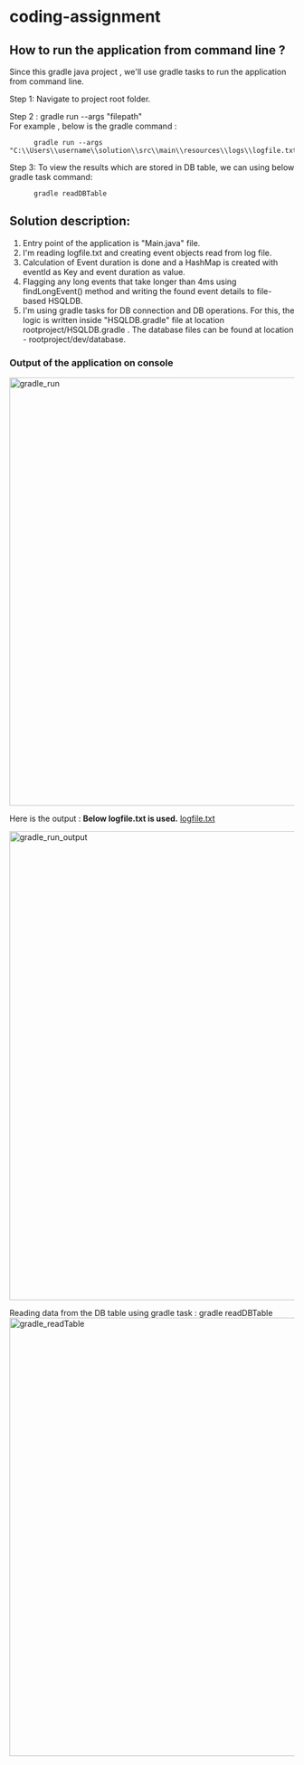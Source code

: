 # coding-assignment



## How to run the application from command line ?

Since this gradle java project , we'll use gradle tasks to run the application from command line.

Step 1:  Navigate to project root folder.

Step 2 :  gradle run --args "filepath"          
          For example , below is the gradle command :  
          
          gradle run --args "C:\\Users\\username\\solution\\src\\main\\resources\\logs\\logfile.txt"
         
Step 3:   To view the results which are stored in DB table, we can using below gradle task command:

          gradle readDBTable
 


## Solution description:

1. Entry point of the application is "Main.java" file.
2. I'm reading logfile.txt and creating event objects read from log file. 
3. Calculation of Event duration is done and a HashMap is created with eventId as Key and event duration as value. 
4. Flagging any long events that take longer than 4ms using findLongEvent() method and writing the found event details to file-based HSQLDB.
5. I'm using gradle tasks for DB connection and DB operations. For this, the logic is written inside "HSQLDB.gradle" file at location  rootproject/HSQLDB.gradle . The database files can be found at location -  rootproject/dev/database.


### Output of the application on console 
<img width="757" alt="gradle_run" src="https://user-images.githubusercontent.com/43696328/146337212-801f567b-af08-4ad4-a21c-fba5f327fe4b.PNG">

Here is the output :
**Below logfile.txt is used.**
[logfile.txt](https://github.com/rishish-kumar-singh/coding-assignment/files/7725717/logfile.txt)

<img width="829" alt="gradle_run_output" src="https://user-images.githubusercontent.com/43696328/146337426-e8a1acf7-24c1-4260-a015-b91a76923cb3.PNG">

Reading data from the DB table using gradle task : gradle readDBTable
<img width="775" alt="gradle_readTable" src="https://user-images.githubusercontent.com/43696328/146337734-8109cea9-f7c9-4907-9f82-15c3c4f2a429.PNG">



